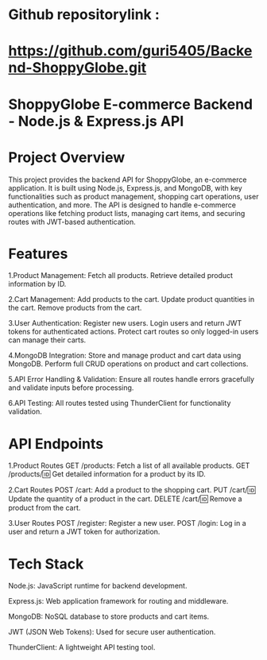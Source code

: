 # Github repositorylink :
#    https://github.com/guri5405/Backend-ShoppyGlobe.git

# ShoppyGlobe E-commerce Backend - Node.js & Express.js API

# Project Overview
This project provides the backend API for ShoppyGlobe, an e-commerce application. It is built using Node.js, Express.js, and MongoDB, with key functionalities such as product management, shopping cart operations, user authentication, and more. The API is designed to handle e-commerce operations like fetching product lists, managing cart items, and securing routes with JWT-based authentication.

# Features
1.Product Management:
Fetch all products.
Retrieve detailed product information by ID.

2.Cart Management:
Add products to the cart.
Update product quantities in the cart.
Remove products from the cart.

3.User Authentication:
Register new users.
Login users and return JWT tokens for authenticated actions.
Protect cart routes so only logged-in users can manage their carts.

4.MongoDB Integration:
Store and manage product and cart data using MongoDB.
Perform full CRUD operations on product and cart collections.

5.API Error Handling & Validation:
Ensure all routes handle errors gracefully and validate inputs before processing.

6.API Testing:
All routes tested using ThunderClient for functionality validation.

# API Endpoints
1.Product Routes
GET /products: Fetch a list of all available products.
GET /products/:id: Get detailed information for a product by its ID.

2.Cart Routes
POST /cart: Add a product to the shopping cart.
PUT /cart/:id: Update the quantity of a product in the cart.
DELETE /cart/:id: Remove a product from the cart.

3.User Routes
POST /register: Register a new user.
POST /login: Log in a user and return a JWT token for authorization.

# Tech Stack
Node.js: JavaScript runtime for backend development.

Express.js: Web application framework for routing and middleware.

MongoDB: NoSQL database to store products and cart items.

JWT (JSON Web Tokens): Used for secure user authentication.

ThunderClient: A lightweight API testing tool.

